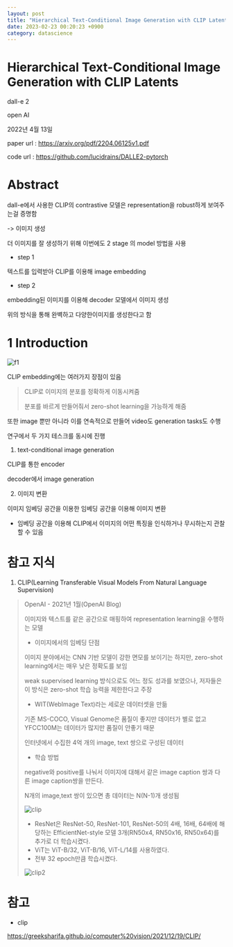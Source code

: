 ```yaml
---
layout: post
title: "Hierarchical Text-Conditional Image Generation with CLIP Latents"
date: 2023-02-23 00:20:23 +0900
category: datascience
---
```


# Hierarchical Text-Conditional Image Generation with CLIP Latents

dall-e 2

open AI

2022년 4월 13일

paper url : https://arxiv.org/pdf/2204.06125v1.pdf

code url : https://github.com/lucidrains/DALLE2-pytorch

# Abstract

dall-e에서 사용한 CLIP의 contrastive 모델은 representation을 robust하게 보여주는걸 증명함

-> 이미지 생성 

더 이미지를 잘 생성하기 위해 이번에도 2 stage 의 model 방법을 사용 

- step 1

텍스트를 입력받아 CLIP를 이용해 image embedding 

- step 2

embedding된 이미지를 이용해 decoder 모델에서 이미지 생성



위의 방식을 통해 완벽하고 다양한이미지를 생성한다고 함

# 1 Introduction

![f1](F:\code\whtngus.github.io\img\2023\Hierarchical_Text-Conditional_Image_Generation_with_CLIP_Latents\f1.PNG)

CLIP embedding에는 여러가지 장점이 있음

> CLIP로 이미지의 분포를 정확하게 이동시켜줌
>
> 분포를 바르게 만들어줘서 zero-shot learning을 가능하게 해줌 

또한 image 뿐만 아니라 이를 연속적으로 만들어 video도 generation tasks도 수행

연구에서 두 가지 테스크를 동시에 진행

1. text-conditional image generation

CLIP를 통한 encoder

decoder에서 image generation

2. 이미지 변환

이미지 임베딩 공간을 이용한 임베딩 공간을 이용해 이미지 변환 

+ 임베딩 공간을 이용해 CLIP에서 이미지의 어떤 특징을 인식하거나 무시하는지 관찰할 수 있음

















# 참고 지식

1. CLIP(Learning Transferable Visual Models From Natural Language Supervision)

>  OpenAI - 2021년 1월(OpenAI Blog)
>
> 
>
> 이미지와 텍스트를 같은 공간으로 매핑하여 representation learning을 수행하는 모델 
>
> - 이미지에서의 임베딩 단점 
>
> 이미지 분야에서는 CNN 기반 모델이 강한 면모를 보이기는 하지만, zero-shot learning에서는 매우 낮은 정확도를 보임
>
>  weak supervised learning 방식으로도 어느 정도 성과를 보였으나, 저자들은 이 방식은 zero-shot 학습 능력을 제한한다고 주장
>
> - WIT(WebImage Text)라는 세로운 데이터셋을 만듦
>
> 기존 MS-COCO, Visual Genome은 품질이 좋지만 데이터가 별로 없고 YFCC100M는 데이터가 많지만 품질이 안좋기 때문 
>
> 인터넷에서 수집한 4억 개의 image, text 쌍으로 구성된 데이터
>
> - 학습 방법
>
> negative와 positive를 나눠서 이미지에 대해서 같은 image caption 쌍과 다른 image caption쌍을 만든다.
>
> N개의 image,text 쌍이 있으면 총 데이터는 N(N-1)개 생성됨 
>
> ![clip](F:\code\whtngus.github.io\img\2023\Hierarchical_Text-Conditional_Image_Generation_with_CLIP_Latents\clip.PNG)
>
> - ResNet은 ResNet-50, ResNet-101, ResNet-50의 4배, 16배, 64배에 해당하는 EfficientNet-style 모델 3개(RN50x4, RN50x16, RN50x64)를 추가로 더 학습시켰다.
> - ViT는 ViT-B/32, ViT-B/16, ViT-L/14를 사용하였다.
> - 전부 32 epoch만큼 학습시켰다.
>
> ![clip2](F:\code\whtngus.github.io\img\2023\Hierarchical_Text-Conditional_Image_Generation_with_CLIP_Latents\clip2.PNG)















# 참고

- clip

https://greeksharifa.github.io/computer%20vision/2021/12/19/CLIP/

